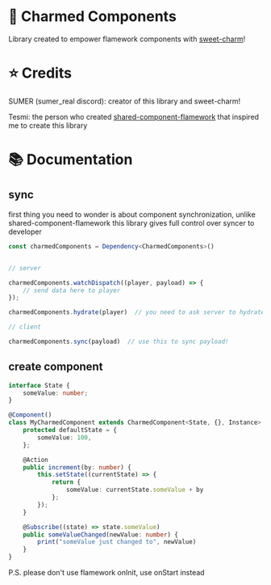 # 💫 Charmed Components

Library created to empower flamework components with [sweet-charm](https://github.com/MelonBytes-Studio/sweet-charm)!

# ⭐️ Credits

SUMER (sumer_real discord): creator of this library and sweet-charm!

Tesmi: the person who created [shared-component-flamework](https://github.com/Tesmi-Develop/shared-component-flamework/) that inspired me to create this library


# 📚 Documentation

## sync
first thing you need to wonder is about component synchronization, unlike shared-component-flamework this library gives full control over syncer to developer

```ts
const charmedComponents = Dependency<CharmedComponents>()


// server

charmedComponents.watchDispatch((player, payload) => {
	// send data here to player
});

charmedComponents.hydrate(player)  // you need to ask server to hydrate when player ready

// client

charmedComponents.sync(payload)  // use this to sync payload!
```

## create component

```ts
interface State {
	someValue: number;
}

@Component()
class MyCharmedComponent extends CharmedComponent<State, {}, Instance> {
	protected defaultState = {
		someValue: 100,
	};

	@Action
	public increment(by: number) {
		this.setState((currentState) => {
			return {
				someValue: currentState.someValue + by
			};
		});
	}

	@Subscribe((state) => state.someValue)
	public someValueChanged(newValue: number) {
		print("someValue just changed to", newValue)
	}
}
```

P.S. please don't use flamework onInit, use onStart instead